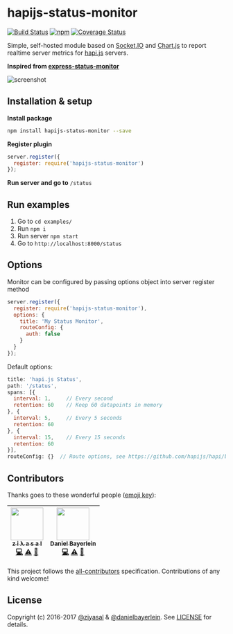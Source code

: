 
# hapijs-status-monitor

[![Build Status](https://travis-ci.org/ziyasal/hapijs-status-monitor.svg?branch=master)](https://travis-ci.org/ziyasal/hapijs-status-monitor) [![npm](https://img.shields.io/npm/v/hapijs-status-monitor.svg)](https://www.npmjs.com/package/hapijs-status-monitor) [![Coverage Status](https://coveralls.io/repos/github/ziyasal/hapijs-status-monitor/badge.svg?branch=master)](https://coveralls.io/github/ziyasal/hapijs-status-monitor?branch=master)

Simple, self-hosted module based on [Socket.IO](http://socket.io) and
[Chart.js](http://www.chartjs.org) to report realtime server metrics for
[hapi.js](http://hapijs.com) servers.

**Inspired from [express-status-monitor](https://github.com/RafalWilinski/express-status-monitor)**

![screenshot](./docs/images/screenshot.jpg)

## Installation & setup

**Install package**

```sh
npm install hapijs-status-monitor --save
```

**Register plugin**

```js
server.register({
  register: require('hapijs-status-monitor')
});
```
**Run server and go to** `/status`

## Run examples

1. Go to `cd examples/`
2. Run `npm i`
3. Run server `npm start`
4. Go to `http://localhost:8000/status`

## Options

Monitor can be configured by passing options object into server register method

```js
server.register({
  register: require('hapijs-status-monitor'),
  options: {
    title: 'My Status Monitor',
    routeConfig: {
      auth: false
    }
  }
});
```

Default options:

```js
title: 'hapi.js Status',
path: '/status',
spans: [{
  interval: 1,     // Every second
  retention: 60    // Keep 60 datapoints in memory
}, {
  interval: 5,     // Every 5 seconds
  retention: 60
}, {
  interval: 15,    // Every 15 seconds
  retention: 60
}],
routeConfig: {}  // Route options, see https://github.com/hapijs/hapi/blob/master/API.md#route-options
```

## Contributors

Thanks goes to these wonderful people ([emoji key](https://github.com/kentcdodds/all-contributors#emoji-key)):

<!-- ALL-CONTRIBUTORS-LIST:START - Do not remove or modify this section -->
| [<img src="https://avatars0.githubusercontent.com/u/1651945?v=4" width="75px;"/><br /><sub>z i λ a s a l</sub>](http://www.ziyasal.com)<br />[💻](https://github.com/ziyasal/hapijs-status-monitor/commits?author=ziyasal "Code") [⚠️](https://github.com/ziyasal/hapijs-status-monitor/commits?author=ziyasal "Tests") [📖](https://github.com/ziyasal/hapijs-status-monitor/commits?author=ziyasal "Documentation") | [<img src="https://avatars2.githubusercontent.com/u/457834?v=4" width="75px;"/><br /><sub>Daniel Bayerlein</sub>](https://github.com/danielbayerlein)<br />[💻](https://github.com/ziyasal/hapijs-status-monitor/commits?author=danielbayerlein "Code") [⚠️](https://github.com/ziyasal/hapijs-status-monitor/commits?author=danielbayerlein "Tests") [📖](https://github.com/ziyasal/hapijs-status-monitor/commits?author=danielbayerlein "Documentation") |
| :---: | :---: |
<!-- ALL-CONTRIBUTORS-LIST:END -->

This project follows the [all-contributors](https://github.com/kentcdodds/all-contributors) specification. Contributions of any kind welcome!

## License

Copyright (c) 2016-2017 [@ziyasal](https://github.com/ziyasal) & [@danielbayerlein](https://github.com/danielbayerlein).
See [LICENSE](./LICENSE.md) for details.